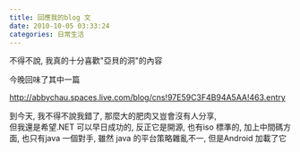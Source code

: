 ```yaml
---
title: 回應我的blog 文
date: 2010-10-05 03:33:24
categories: 日常生活
---
```


不得不說, 我真的十分喜歡"亞貝的洞"的內容

今晚回味了其中一篇

<http://abbychau.spaces.live.com/blog/cns!97E59C3F4B94A5AA!463.entry>

到今天, 我不得不說我錯了, 那麼大的肥肉又豈會沒有人分享,   
 但我還是希望.NET 可以早日成功的, 反正它是開源, 也有iso 標準的, 加上中間碼方面, 也只有java 一個對手, 雖然 java 的平台策略雜亂不一, 但是Android 加載了它